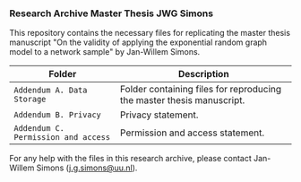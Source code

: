 ### Research Archive Master Thesis JWG Simons
This repository contains the necessary files for replicating the master thesis manuscript "On the validity of applying the exponential random graph model to a network sample" by Jan-Willem Simons. 

| Folder | Description |
| ----------- | ----------- |
| `Addendum A. Data Storage` | Folder containing files for reproducing the master thesis manuscript. |
| `Addendum B. Privacy` | Privacy statement. |
| `Addendum C. Permission and access` | Permission and access statement. |

For any help with the files in this research archive, please contact Jan-Willem Simons (j.g.simons@uu.nl).
